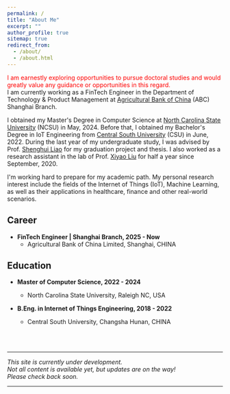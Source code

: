 ```yaml
---
permalink: /
title: "About Me"
excerpt: ""
author_profile: true
sitemap: true
redirect_from: 
  - /about/
  - /about.html
---
```

<font color="red"> I am earnestly exploring opportunities to pursue doctoral studies and would greatly value any guidance or opportunities in this regard. </font>
<br>
I am currently working as a FinTech Engineer in the Department of Technology & Product Management at <a href="https://www.abchina.com.cn/cn/default.htm" target="_blank" class="noUnderline">Agricultural Bank of China</a> (ABC) Shanghai Branch.

I obtained my Master's Degree in Computer Science at <a href="https://www.ncsu.edu" target="_blank" class="noUnderline">North Carolina State University</a> (NCSU) in May, 2024. 
Before that, I obtained my Bachelor's Degree in IoT Engineering from <a href="https://www.csu.edu.cn/" target="_blank" class="noUnderline">Central South University</a> (CSU) in June, 2022. 
During the last year of my undergraduate study, I was advised by Prof. <a href="https://faculty.csu.edu.cn/liaoshenghui/en/index/6801/list/index.htm" target="_blank" class="noUnderline">Shenghui Liao</a> for my graduation project and thesis.
I also worked as a research assistant in the lab of Prof. <a href="https://faculty.csu.edu.cn/liuxiyao/en/index/40230/list/index.htm" target="_blank" class="noUnderline">Xiyao Liu</a> for half a year since September, 2020.

<!-- While I haven't acquire substantial competitive research experience yet, -->
I'm working hard to prepare for my academic path. My personal research interest include the fields of the Internet of Things (IoT), Machine Learning, as well as their applications in healthcare, finance and other real-world scenarios.

Career
------
- **FinTech Engineer \| Shanghai Branch, 2025 - Now**
    - Agricultural Bank of China Limited, Shanghai, CHINA


Education
------
- **Master of Computer Science, 2022 - 2024**
    - North Carolina State University, Raleigh NC, USA

- **B.Eng. in Internet of Things Engineering, 2018 - 2022**
    - Central South University, Changsha Hunan, CHINA

<br>
<br>
<hr>

*This site is currently under development. 
<br>Not all content is available yet, but updates are on the way! 
<br >Please check back soon.*

<hr>

<!--
Recent News
------
**Jan 9, 2023** - First day of 2023 Spring semester in NCSU.
\
**Aug 22, 2022** - International Student Orientation in NCSU.
\
**Aug 8, 2022** - I arrived in Raleigh from China.
\
**Jun 19, 2022** - I graduated from CSU.
-->
